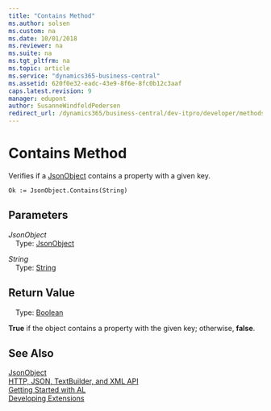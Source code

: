 ```yaml
---
title: "Contains Method"
ms.author: solsen
ms.custom: na
ms.date: 10/01/2018
ms.reviewer: na
ms.suite: na
ms.tgt_pltfrm: na
ms.topic: article
ms.service: "dynamics365-business-central"
ms.assetid: 620f0e32-eadc-43e9-8f6e-8fc0b12c3aaf
caps.latest.revision: 9
manager: edupont
author: SusanneWindfeldPedersen
redirect_url: /dynamics365/business-central/dev-itpro/developer/methods-auto/library
---
```


 

# Contains Method
Verifies if a [JsonObject](jsonobject-class.md) contains a property with a given key.

```
Ok := JsonObject.Contains(String)
```

## Parameters
*JsonObject*  
&emsp;Type: [JsonObject](jsonobject-class.md)

*String*  
&emsp;Type: [String](../datatypes/devenv-text-data-type.md)

## Return Value
&emsp;Type: [Boolean](../datatypes/devenv-boolean-data-type.md)

**True** if the object contains a property with the given key; otherwise, **false**.

## See Also
[JsonObject](jsonobject-class.md)  
[HTTP, JSON, TextBuilder, and XML API](../devenv-restapi-overview.md)  
[Getting Started with AL](../devenv-get-started.md)  
[Developing Extensions](../devenv-dev-overview.md)

